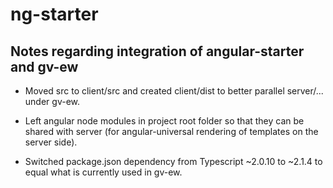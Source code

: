 # ng-starter

## Notes regarding integration of angular-starter and gv-ew

- Moved src to client/src and created client/dist to better parallel
  server/... under gv-ew.

- Left angular node modules in project root folder so that they
  can be shared with server (for angular-universal rendering of
  templates on the server side).

- Switched package.json dependency from Typescript ~2.0.10 to ~2.1.4
  to equal what is currently used in gv-ew.



